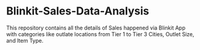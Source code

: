 # Blinkit-Sales-Data-Analysis
This repository contains all the details of Sales happened via Blinkit App with categories like outlate locations from Tier 1 to Tier 3 Cities, Outlet Size, and Item Type. 
